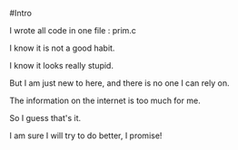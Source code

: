 #Intro

I wrote all code in one file : prim.c

I know it is not a good habit.

I know it looks really stupid.

But I am just new to here, and there is no one I can rely on.

The information on the internet is too much for me.

So I guess that's it.

I am sure I will try to do better, I promise!

